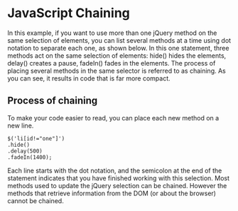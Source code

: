 # JavaScript Chaining

In this example, if you want to use more than one jQuery method on the same selection of elements, you can list several methods at a time using dot notation to separate each one, as shown below. In this one statement, three methods act on the same selection of elements: hide() hides the elements, delay() creates a pause, fadeIn() fades in the elements. The process of placing several methods in the same selector is referred to as chaining. As you can see, it results in code that is far more compact.

## Process of chaining

To make your code easier to read, you can place each new method on a new line.
```
$('li[id!="one"]')
.hide()
.delay(500)
.fadeIn(1400);
```

Each line starts with the dot notation, and the semicolon at the end of the statement indicates that you have finished working with this selection. Most methods used to update the jQuery selection can be chained. However the methods that retrieve information from the DOM (or about the browser) cannot be chained.
